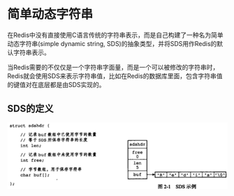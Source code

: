 # 简单动态字符串

在Redis中没有直接使用C语言传统的字符串表示，而是自己构建了一种名为简单动态字符串\(simple dynamic string, SDS\)的抽象类型，并将SDS用作Redis的默认字符串表示。

当Redis需要的不仅仅是一个字符串字面量，而是一个可以被修改的字符串时，Redis就会使用SDS来表示字符串值，比如在Redis的数据库里面，包含字符串值的键值对在底层都是由SDS实现的。

## SDS的定义

![](../.gitbook/assets/image%20%28238%29.png)



